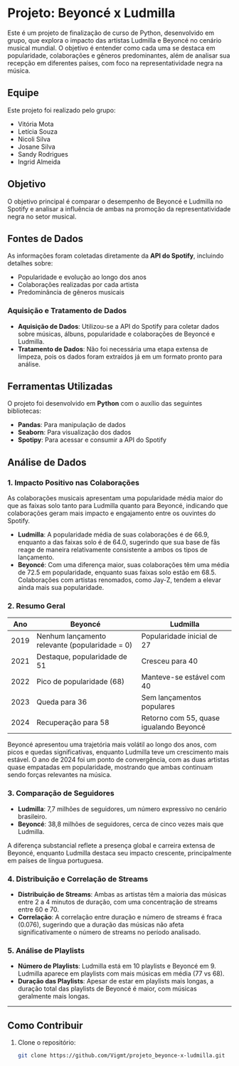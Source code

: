 
# Projeto: Beyoncé x Ludmilla

Este é um projeto de finalização de curso de Python, desenvolvido em grupo, que explora o impacto das artistas Ludmilla e Beyoncé no cenário musical mundial. O objetivo é entender como cada uma se destaca em popularidade, colaborações e gêneros predominantes, além de analisar sua recepção em diferentes países, com foco na representatividade negra na música.

## Equipe

Este projeto foi realizado pelo grupo:
- Vitória Mota
- Letícia Souza
- Nicoli Silva
- Josane Silva
- Sandy Rodrigues
- Ingrid Almeida

## Objetivo
O objetivo principal é comparar o desempenho de Beyoncé e Ludmilla no Spotify e analisar a influência de ambas na promoção da representatividade negra no setor musical.

## Fontes de Dados
As informações foram coletadas diretamente da **API do Spotify**, incluindo detalhes sobre:
- Popularidade e evolução ao longo dos anos
- Colaborações realizadas por cada artista
- Predominância de gêneros musicais

### Aquisição e Tratamento de Dados
- **Aquisição de Dados**: Utilizou-se a API do Spotify para coletar dados sobre músicas, álbuns, popularidade e colaborações de Beyoncé e Ludmilla.
- **Tratamento de Dados**: Não foi necessária uma etapa extensa de limpeza, pois os dados foram extraídos já em um formato pronto para análise.

## Ferramentas Utilizadas
O projeto foi desenvolvido em **Python** com o auxílio das seguintes bibliotecas:
- **Pandas**: Para manipulação de dados
- **Seaborn**: Para visualização dos dados
- **Spotipy**: Para acessar e consumir a API do Spotify

## Análise de Dados

### 1. Impacto Positivo nas Colaborações
As colaborações musicais apresentam uma popularidade média maior do que as faixas solo tanto para Ludmilla quanto para Beyoncé, indicando que colaborações geram mais impacto e engajamento entre os ouvintes do Spotify.
- **Ludmilla**: A popularidade média de suas colaborações é de 66.9, enquanto a das faixas solo é de 64.0, sugerindo que sua base de fãs reage de maneira relativamente consistente a ambos os tipos de lançamento.
- **Beyoncé**: Com uma diferença maior, suas colaborações têm uma média de 72.5 em popularidade, enquanto suas faixas solo estão em 68.5. Colaborações com artistas renomados, como Jay-Z, tendem a elevar ainda mais sua popularidade.

### 2. Resumo Geral
| Ano | Beyoncé | Ludmilla |
|-----|---------|----------|
| 2019 | Nenhum lançamento relevante (popularidade = 0) | Popularidade inicial de 27 |
| 2021 | Destaque, popularidade de 51 | Cresceu para 40 |
| 2022 | Pico de popularidade (68) | Manteve-se estável com 40 |
| 2023 | Queda para 36 | Sem lançamentos populares |
| 2024 | Recuperação para 58 | Retorno com 55, quase igualando Beyoncé |

Beyoncé apresentou uma trajetória mais volátil ao longo dos anos, com picos e quedas significativas, enquanto Ludmilla teve um crescimento mais estável. O ano de 2024 foi um ponto de convergência, com as duas artistas quase empatadas em popularidade, mostrando que ambas continuam sendo forças relevantes na música.

### 3. Comparação de Seguidores
- **Ludmilla**: 7,7 milhões de seguidores, um número expressivo no cenário brasileiro.
- **Beyoncé**: 38,8 milhões de seguidores, cerca de cinco vezes mais que Ludmilla.

A diferença substancial reflete a presença global e carreira extensa de Beyoncé, enquanto Ludmilla destaca seu impacto crescente, principalmente em países de língua portuguesa.

### 4. Distribuição e Correlação de Streams
- **Distribuição de Streams**: Ambas as artistas têm a maioria das músicas entre 2 a 4 minutos de duração, com uma concentração de streams entre 60 e 70.
- **Correlação**: A correlação entre duração e número de streams é fraca (0.076), sugerindo que a duração das músicas não afeta significativamente o número de streams no período analisado.

### 5. Análise de Playlists
- **Número de Playlists**: Ludmilla está em 10 playlists e Beyoncé em 9. Ludmilla aparece em playlists com mais músicas em média (77 vs 68).
- **Duração das Playlists**: Apesar de estar em playlists mais longas, a duração total das playlists de Beyoncé é maior, com músicas geralmente mais longas.

---

## Como Contribuir
1. Clone o repositório:
   ```bash
   git clone https://github.com/Vigmt/projeto_beyonce-x-ludmilla.git
